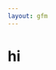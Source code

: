```yaml
---
layout: gfm
---
```


<script type="text/javascript" src="http://code.jquery.com/jquery-latest.min.js"></script>
<link rel="stylesheet" type="text/css" href="/css/fb-comments.css">

# hi
<script>
(function(d, s, id) {
  var js, fjs = d.getElementsByTagName(s)[0];
  if (d.getElementById(id)) return;
  js = d.createElement(s); js.id = id;
  js.src = "//connect.facebook.net/en_US/sdk.js#xfbml=1&version=v2.4&appId=878506195570478";
  fjs.parentNode.insertBefore(js, fjs);
}(document, 'script', 'facebook-jssdk'));
</script>

<div class="fb-com"></div>

<script>
  var link = window.location.href.replace(/\?fb_comment_id=.*/g,"")
  console.log("here: \n" + link);
  //$(".fb-com").attr("data-href",link);
  $(".fb-com").attr("width",$(".fb-com").width()+"px");
  $(".fb-com").attr("colorscheme","dark");
  $(".fb-com").attr("class","fb-comments");
</script>
